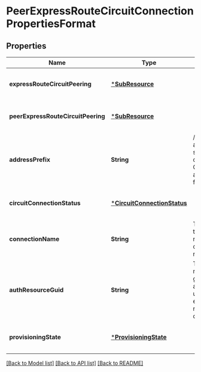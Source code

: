 # PeerExpressRouteCircuitConnectionPropertiesFormat


## Properties
Name | Type | Description | Notes
------------ | ------------- | ------------- | -------------
**expressRouteCircuitPeering** | [***SubResource**](SubResource.md) |  | [optional] [default to nothing]
**peerExpressRouteCircuitPeering** | [***SubResource**](SubResource.md) |  | [optional] [default to nothing]
**addressPrefix** | **String** | /29 IP address space to carve out Customer addresses for tunnels. | [optional] [default to nothing]
**circuitConnectionStatus** | [***CircuitConnectionStatus**](CircuitConnectionStatus.md) |  | [optional] [default to nothing]
**connectionName** | **String** | The name of the express route circuit connection resource. | [optional] [default to nothing]
**authResourceGuid** | **String** | The resource guid of the authorization used for the express route circuit connection. | [optional] [default to nothing]
**provisioningState** | [***ProvisioningState**](ProvisioningState.md) |  | [optional] [default to nothing]


[[Back to Model list]](../README.md#models) [[Back to API list]](../README.md#api-endpoints) [[Back to README]](../README.md)


